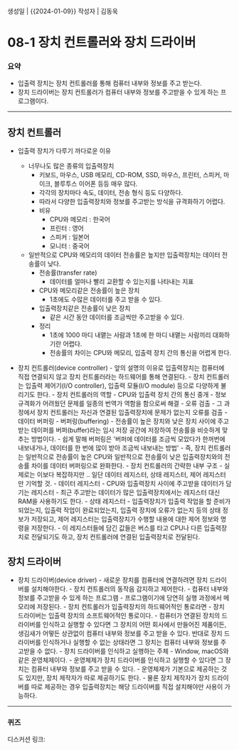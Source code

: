 생성일 | {{2024-01-09}}
작성자 | 김동욱
# 08-1 장치 컨트롤러와 장치 드라이버

### 요약

- 입출력 장치는 장치 컨트롤러를 통해 컴퓨터 내부와 정보를 주고 받는다.
- 장치 드라이버는 장치 컨트롤러가 컴퓨터 내부와 정보를 주고받을 수 있게 하는 프로그램이다.
  
----
## 장치 컨트롤러

- 입출력 장치가 다루기 까다로운 이유
	- 너무나도 많은 종류의 입출력장치
		- 키보드, 마우스, USB 메모리, CD-ROM, SSD, 마우스, 프린터, 스피커, 마이크, 블루투스 이어폰 등등 매우 많다.
		- 각각의 장치마다 속도, 데이터, 전송 형식 등도 다양하다.
		- 따라서 다양한 입출력장치와 정보를 주고받는 방식을 규격화하기 어렵다.
		- 비유
			- CPU와 메모리 : 한국어
			- 프린터 : 영어
			- 스피커 : 일본어
			- 모니터 : 중국어
	- 일반적으로 CPU와 메모리의 데이터 전송률은 높지만 입출력장치는 데이터 전송률이 낮다.
		- 전송률(transfer rate)
			- 데이터를 얼마나 빨리 교환할 수 있는지를 나타내는 지표
		- CPU와 메모리같은 전송률이 높은 장치
			- 1초에도 수많은 데이터를 주고 받을 수 있다.
		- 입출력장치같은 전송률이 낮은 장치
			- 같은 시간 동안 데이터를 조금씩만 주고받을 수 있다.
		- 정리
			- 1초에 1000 마디 내맽는 사람과 1초에 한 마디 내맽는 사람끼리 대화하기란 어렵다. 
			- 전송률의 차이는 CPU와 메모리, 입출력 장치 간의 통신을 어렵게 한다.
			  
- 장치 컨트롤러(device controller)
		- 앞의 설명의 이유로 입출력장치는 컴퓨터에 직접 연결되지 않고 
			장치 컨트롤러라는 하드웨어를 통해 연결된다.
		- 장치 컨트롤러는 입출력 제어기(I/O controller), 입출력 모듈(I/O module) 등으로 다양하게 불리기도 한다.
		- 장치 컨트롤러의 역할
			- CPU와 입출력 장치 간의 통신 중개
				- 정보 규격화가 어려웠던 문제를 일종의 번역가 역함을 함으로써 해결
			- 오류 검출
				- 그 과정에서 장치 컨트롤러는 자신과 연결된 입출력장치에 문제가 없는지 오류를 검출
			- 데이터 버퍼링
				- 버퍼링(buffering)
					- 전송률이 높은 장치와 낮은 장치 사이에 주고받는 데이퍼를 버퍼(buffer)라는 임시 저장 공간에 저장하여 전송률을 비슷하게 맞추는 방법이다.
					- 쉽게 말해 버퍼링은 '버퍼에 데이터를 조금씩 모았다가 한꺼번에 내보내거나, 데이터를 한 번에 많이 받아 조금씩 내보내는 방법'
					- 즉, 장치 컨트롤러는 일반적으로 전송률이 높은 CPU와 일반적으로 전송률이 낮은 입출력장치와의 전송률 차이를 데이터 버퍼링으로 완화한다.
		- 장치 컨트롤러의 간략한 내부 구조
			- 실제로는 이보다 복잡하지만 ..
				일단 데이터 레지스터, 상태 레지스터, 제어 레지스터만 기억할 것.
			- 데이터 레지스터
				- CPU와 입출력장치 사이에 주고받을 데이터가 담기는 레지스터
				- 최근 주고받는 데이터가 많은 입출력장치에서는 레지스터 대신 RAM을 사용하기도 한다.
			- 상태 레지스터
				- 입출력장치가 입출력 작업을 할 준비가 되었는지, 
					입출력 작업이 완료되었는지, 
					입출력 장치에 오류가 없는지 등의 상태 정보가 저장되고, 
					제어 레지스터는 입출력장치가 수행할 내용에 대한 제어 정보와 명령을 저장한다.
			- 이 레지스터들에 담긴 값들은 버스를 타고 
				CPU나 다른 입출력장치로 전달되기도 하고, 
				장치 컨트롤러에 연결된 입출력장치로 전달된다.


## 장치 드라이버

- 장치 드라이버(device driver)
		- 새로운 장치를 컴퓨터에 연결하려면 장치 드라이버를 설치해야한다.
		- 장치 컨트롤러의 동작음 감지하고 제어한다.
		- 컴퓨터 내부와 정보를 주고받을 수 있게 하는 프로그램
		- 프로그램이기에 당연히 실행 과정에서 메모리에 저장된다. 
		- 장치 컨트롤러가 입출력장치의 하드웨어적인 통로라면
		- 장치 드라이버는 입출력 장치의 소프트웨어적인 통로이다.
		- 컴퓨터가 연결된 장치의 드라이버를 인식하고 실행할 수 있다면
			그 장치의 어떤 회사에서 만들어진 제품이든, 생김새가 어떻든 상관없이
			컴퓨터 내부와 정보를 주고 받을 수 있다.
			반대로 장치 드라이버를 인식하거나 실행할 수 없는 상태라면 
			그 장치는 컴퓨터 내부와 정보를 주고받을 수 없다.
		- 장치 드라이버를 인식하고 실행하는 주체
			- Window, macOS와 같은 운영체제이다.
			- 운영체제가 장치 드라이버를 인식하고 실행할 수 있다면 그 장치는 컴퓨터 내부와 정보를 주고 받을 수 있다.
			- 운영체제가 기본으로 제공하는 것도 있지만, 장치 제작자가 따로 제공하기도 한다.
			- 물론 장치 제작자가 장치 드라이버를 따로 제공하는 경우 입출력장치는 해당 드라이버를 직접 설치해야만 사용이 가능하다.


----
### 퀴즈

디스커션 링크: